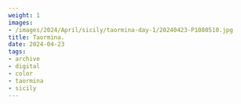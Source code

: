 ```yaml
---
weight: 1
images:
- /images/2024/April/sicily/taormina-day-1/20240423-P1080510.jpg
title: Taormina.
date: 2024-04-23
tags:
- archive
- digital
- color
- taormina
- sicily
---
```


